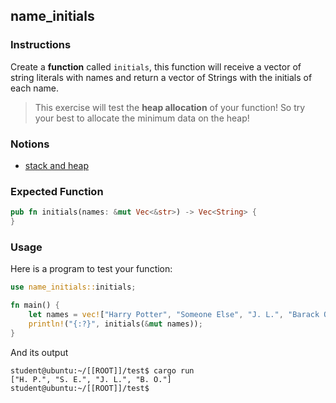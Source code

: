 ## name_initials

### Instructions

Create a **function** called `initials`, this function will receive a vector of string literals
with names and return a vector of Strings with the initials of each name.

> This exercise will test the **heap allocation** of your function!
> So try your best to allocate the minimum data on the heap!

### Notions

- [stack and heap](https://doc.rust-lang.org/1.22.0/book/first-edition/the-stack-and-the-heap.html)

### Expected Function

```rust
pub fn initials(names: &mut Vec<&str>) -> Vec<String> {
}
```

### Usage

Here is a program to test your function:

```rust
use name_initials::initials;

fn main() {
    let names = vec!["Harry Potter", "Someone Else", "J. L.", "Barack Obama"]
    println!("{:?}", initials(&mut names));
}
```

And its output

```console
student@ubuntu:~/[[ROOT]]/test$ cargo run
["H. P.", "S. E.", "J. L.", "B. O."]
student@ubuntu:~/[[ROOT]]/test$
```
